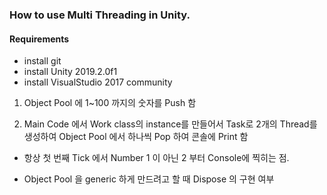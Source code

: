 
### How to use Multi Threading in Unity.

#### Requirements
- install git
- install Unity 2019.2.0f1
- install VisualStudio 2017 community

<Solution>
  
1. Object Pool 에 1~100 까지의 숫자를 Push 함  

2. Main Code 에서 Work class의 instance를 만들어서 Task로 2개의 Thread를 생성하여 Object Pool 에서 하나씩 Pop 하여 콘솔에 Print 함  

<Question>  
  
- 항상 첫 번째 Tick 에서 Number 1 이 아닌 2 부터 Console에 찍히는 점.  

- Object Pool 을 generic 하게 만드려고 할 때 Dispose 의 구현 여부  

